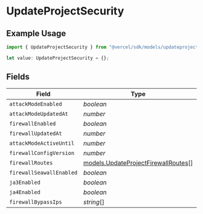 # UpdateProjectSecurity

## Example Usage

```typescript
import { UpdateProjectSecurity } from "@vercel/sdk/models/updateprojectop.js";

let value: UpdateProjectSecurity = {};
```

## Fields

| Field                                                                            | Type                                                                             | Required                                                                         | Description                                                                      |
| -------------------------------------------------------------------------------- | -------------------------------------------------------------------------------- | -------------------------------------------------------------------------------- | -------------------------------------------------------------------------------- |
| `attackModeEnabled`                                                              | *boolean*                                                                        | :heavy_minus_sign:                                                               | N/A                                                                              |
| `attackModeUpdatedAt`                                                            | *number*                                                                         | :heavy_minus_sign:                                                               | N/A                                                                              |
| `firewallEnabled`                                                                | *boolean*                                                                        | :heavy_minus_sign:                                                               | N/A                                                                              |
| `firewallUpdatedAt`                                                              | *number*                                                                         | :heavy_minus_sign:                                                               | N/A                                                                              |
| `attackModeActiveUntil`                                                          | *number*                                                                         | :heavy_minus_sign:                                                               | N/A                                                                              |
| `firewallConfigVersion`                                                          | *number*                                                                         | :heavy_minus_sign:                                                               | N/A                                                                              |
| `firewallRoutes`                                                                 | [models.UpdateProjectFirewallRoutes](../models/updateprojectfirewallroutes.md)[] | :heavy_minus_sign:                                                               | N/A                                                                              |
| `firewallSeawallEnabled`                                                         | *boolean*                                                                        | :heavy_minus_sign:                                                               | N/A                                                                              |
| `ja3Enabled`                                                                     | *boolean*                                                                        | :heavy_minus_sign:                                                               | N/A                                                                              |
| `ja4Enabled`                                                                     | *boolean*                                                                        | :heavy_minus_sign:                                                               | N/A                                                                              |
| `firewallBypassIps`                                                              | *string*[]                                                                       | :heavy_minus_sign:                                                               | N/A                                                                              |